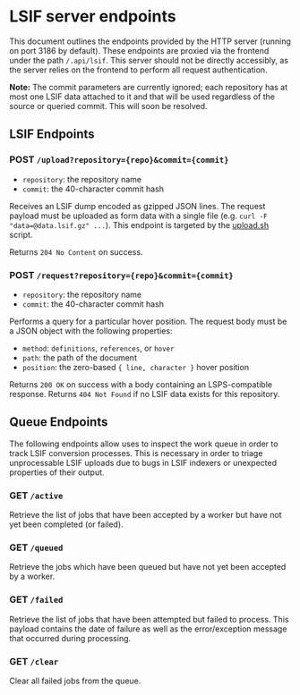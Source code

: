 # LSIF server endpoints

This document outlines the endpoints provided by the HTTP server (running on port 3186 by default). These endpoints are proxied via the frontend under the path `/.api/lsif`. This server should not be directly accessibly, as the server relies on the frontend to perform all request authentication.

**Note:** The commit parameters are currently ignored; each repository has at most one LSIF data attached to it and that will be used regardless of the source or queried commit. This will soon be resolved.

## LSIF Endpoints

### POST `/upload?repository={repo}&commit={commit}`

- `repository`: the repository name
- `commit`: the 40-character commit hash

Receives an LSIF dump encoded as gzipped JSON lines. The request payload must be uploaded as form data with a single file (e.g. `curl -F "data=@data.lsif.gz" ...`). This endpoint is targeted by the [upload.sh](../upload.sh) script.

Returns `204 No Content` on success.

### POST `/request?repository={repo}&commit={commit}`

- `repository`: the repository name
- `commit`: the 40-character commit hash

Performs a query for a particular hover position. The request body must be a JSON object with the following properties:

- `method`: `definitions`, `references`, or `hover`
- `path`: the path of the document
- `position`: the zero-based `{ line, character }` hover position

Returns `200 OK` on success with a body containing an LSPS-compatible response. Returns `404 Not Found` if no LSIF data exists for this repository.

## Queue Endpoints

The following endpoints allow uses to inspect the work queue in order to track LSIF conversion processes. This is necessary in order to triage unprocessable LSIF uploads due to bugs in LSIF indexers or unexpected properties of their output.

### GET `/active`

Retrieve the list of jobs that have been accepted by a worker but have not yet been completed (or failed).

### GET `/queued`

Retrieve the jobs which have been queued but have not yet been accepted by a worker.

### GET `/failed`

Retrieve the list of jobs that have been attempted but failed to process. This payload contains the date of failure as well as the error/exception message that occurred during processing.

### GET `/clear`

Clear all failed jobs from the queue.
